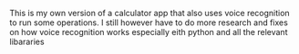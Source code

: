 This is my own version of a calculator app that also uses voice recognition
to run some operations. I still however have to do more research and fixes
on how voice recognition works especially eith python and all the relevant
libararies

